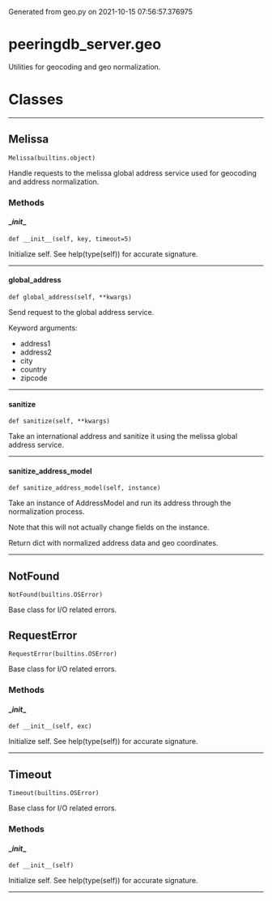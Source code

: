 Generated from geo.py on 2021-10-15 07:56:57.376975

# peeringdb_server.geo

Utilities for geocoding and geo normalization.

# Classes
---

## Melissa

```
Melissa(builtins.object)
```

Handle requests to the melissa global address
service used for geocoding and address normalization.


### Methods

#### \__init__
`def __init__(self, key, timeout=5)`

Initialize self.  See help(type(self)) for accurate signature.

---
#### global_address
`def global_address(self, **kwargs)`

Send request to the global address service.

Keyword arguments:

- address1
- address2
- city
- country
- zipcode

---
#### sanitize
`def sanitize(self, **kwargs)`

Take an international address and sanitize it
using the melissa global address service.

---
#### sanitize_address_model
`def sanitize_address_model(self, instance)`

Take an instance of AddressModel and
run its address through the normalization
process.

Note that this will not actually change fields
on the instance.

Return dict with normalized address data and
geo coordinates.

---

## NotFound

```
NotFound(builtins.OSError)
```

Base class for I/O related errors.


## RequestError

```
RequestError(builtins.OSError)
```

Base class for I/O related errors.


### Methods

#### \__init__
`def __init__(self, exc)`

Initialize self.  See help(type(self)) for accurate signature.

---

## Timeout

```
Timeout(builtins.OSError)
```

Base class for I/O related errors.


### Methods

#### \__init__
`def __init__(self)`

Initialize self.  See help(type(self)) for accurate signature.

---
